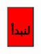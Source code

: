 <center><a href="project.html"><button style="background-color:red;"><h1>لنبدأ </h1</button></center</a>
